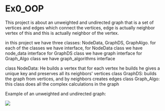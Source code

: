 # Ex0_OOP


This project is about an unweighted and undirected graph that is a set of vertices and edges which connect the vertices, edge is actually neighbor vertex of this and this is actually neighbor of the vertex.

in this project we have three classes: NodeData, GraphDS, GraphAlgo.
for each of the classes we have interface, 
for NodeData class we have node_data interface
for GraphDS class we have graph interface
for Graph_Algo class we have graph_algorithms interface

class NodeData: He builds a vertex that for each vertex he builds he gives a unique key and preserves all its neighbors' vertices
class GraphDS: builds the graph from vertices, and by neighbors creates edges
class Graph_Algo: this class does all the complex calculations in the graph

Example of an unweighted and undirected graph:

<img src="./Picture/graph.png">
